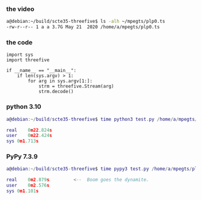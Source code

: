### the video
```sh
a@debian:~/build/scte35-threefive$ ls -alh ~/mpegts/plp0.ts
-rw-r--r-- 1 a a 3.7G May 21  2020 /home/a/mpegts/plp0.ts
```

### the code
```python3
import sys
import threefive

if __name__ == "__main__":
    if len(sys.argv) > 1:
        for arg in sys.argv[1:]:
            strm = threefive.Stream(arg)
            strm.decode()
```
### python 3.10
```lua
a@debian:~/build/scte35-threefive$ time python3 test.py /home/a/mpegts/plp0.ts

real	0m22.824s
user	0m22.424s
sys	0m1.713s
```
### PyPy 7.3.9

```lua
a@debian:~/build/scte35-threefive$ time pypy3 test.py /home/a/mpegts/plp0.ts

real	0m2.879s         <--  Boom goes the dynamite.
user	0m2.576s
sys	0m1.101s
```
